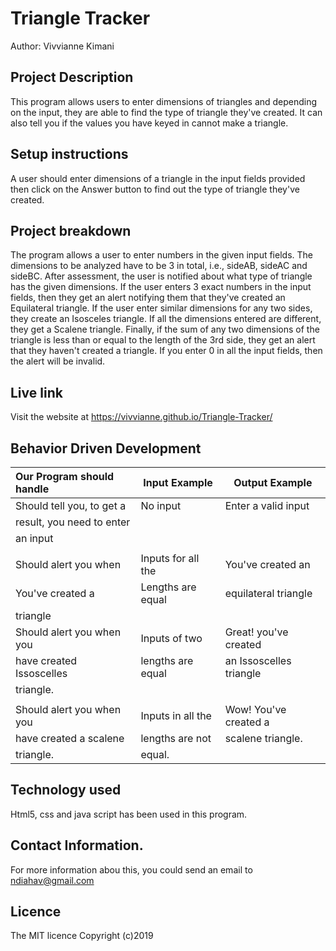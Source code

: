 # Triangle Tracker

Author: Vivvianne Kimani

## Project Description
This program allows users to enter dimensions of triangles and depending on the input, they are able to find the type of triangle they've created. It can also tell you if the values you have keyed in cannot make a triangle.

## Setup instructions
A user should enter dimensions of a triangle in the input fields provided then click on the Answer button to find out the type of triangle they've created.

## Project breakdown
The program allows a user to enter numbers in the given input fields. The dimensions to be analyzed have to be 3 in total, i.e., sideAB, sideAC and sideBC. After assessment, the user is notified about what type of triangle has the given dimensions. If the user enters 3 exact numbers in the input fields, then they get an alert notifying them that they've created an Equilateral triangle. If the user enter similar dimensions for any two sides, they create an Isosceles triangle. If all the dimensions entered are different, they get a Scalene triangle. Finally, if the sum of any two dimensions of the triangle is less than or equal to the length of the 3rd side, they get an alert that they haven't created a triangle. If you enter 0 in all the input fields, then the alert will be invalid.

## Live link
Visit the website at https://vivvianne.github.io/Triangle-Tracker/

## Behavior Driven Development

  |Our Program should handle | Input Example     | Output Example         |
  |:-------------------------|-------------------|------------------------|
  |Should tell you, to get a | No input          | Enter a valid input    |
  |result, you need to enter |                   |
  |an input                  |                   |                        |
  |                          |                   |
  |Should alert you when     | Inputs for all the| You've created an      |
  |You've created a          | Lengths are equal | equilateral triangle   |
  |triangle                  |                   |                        |                                                     |
  |Should alert you when you | Inputs of two     |Great! you've created   |
  |have created Issoscelles  | lengths are equal |an Issoscelles triangle |
  |triangle.                 |                   |                        |
  |                          |                   |                        |
  |Should alert you when you |Inputs in all the  |Wow! You've created a 
  |have created a scalene    |lengths are not    |scalene triangle.       |    
  |triangle.                 |equal.             |                        |





## Technology used
Html5, css and java script has been used in this program.

## Contact Information.
For more information abou this, you could send an email to ndiahav@gmail.com

## Licence
The MIT licence
Copyright (c)2019
